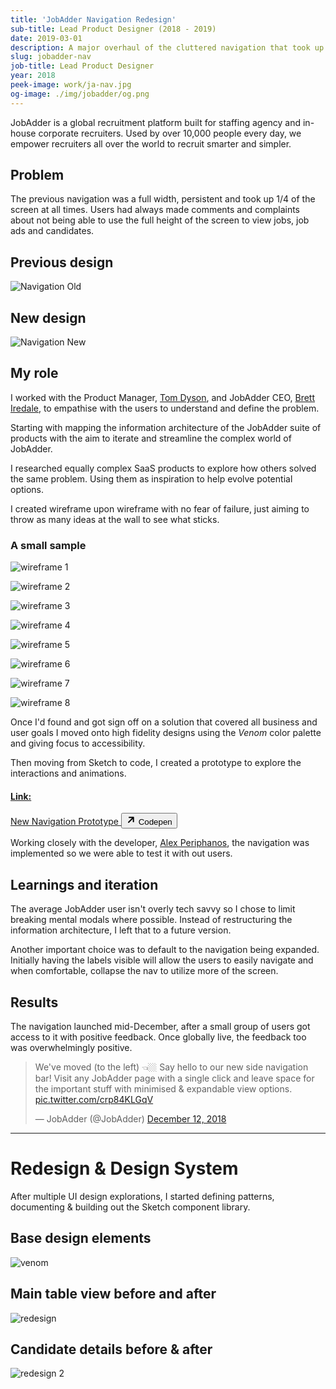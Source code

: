 ```yaml
---
title: 'JobAdder Navigation Redesign'
sub-title: Lead Product Designer (2018 - 2019)
date: 2019-03-01
description: A major overhaul of the cluttered navigation that took up a third of the users screen.
slug: jobadder-nav
job-title: Lead Product Designer
year: 2018
peek-image: work/ja-nav.jpg
og-image: ./img/jobadder/og.png
---
```


JobAdder is a global recruitment platform built for staffing agency and in-house corporate recruiters. Used by over 10,000 people every day, we empower recruiters all over the world to recruit smarter and simpler.

## Problem

The previous navigation was a full width, persistent and took up 1/4 of the screen at all times. Users had always made comments and complaints about not being able to use the full height of the screen to view jobs, job ads and candidates.

## Previous design

![Navigation Old](./img/jobadder/nav-old.png)

## New design

![Navigation New](./img/jobadder/nav-new.png)

## My role

I worked with the Product Manager, [Tom Dyson](https://twitter.com/dysontom), and JobAdder CEO, [Brett Iredale](https://twitter.com/BrettIredale), to empathise with the users to understand and define the problem.

Starting with mapping the information architecture of the JobAdder suite of products with the aim to iterate and streamline the complex world of JobAdder.

I researched equally complex SaaS products to explore how others solved the same problem. Using them as inspiration to help evolve potential options.

I created wireframe upon wireframe with no fear of failure, just aiming to throw as many ideas at the wall to see what sticks.

### A small sample

<div class="flex flex-wrap -mx-2">

  <div class="w-1/2 md:w-1/4 px-2 py-1">

![wireframe 1](./img/jobadder/wireframe/wf1.jpg)

  </div>

  <div class="w-1/2 md:w-1/4 px-2 py-1">

![wireframe 2](./img/jobadder/wireframe/wf2.jpg)

  </div>

  <div class="w-1/2 md:w-1/4 px-2 py-1">

![wireframe 3](./img/jobadder/wireframe/wf3.jpg)

  </div>
  <div class="w-1/2 md:w-1/4 px-2 py-1">

![wireframe 4](./img/jobadder/wireframe/wf4.jpg)

  </div>
  <div class="w-1/2 md:w-1/4 px-2 py-1">

![wireframe 5](./img/jobadder/wireframe/wf5.jpg)

  </div>
  <div class="w-1/2 md:w-1/4 px-2 py-1">

![wireframe 6](./img/jobadder/wireframe/wf6.jpg)

  </div>
  <div class="w-1/2 md:w-1/4 px-2 py-1">

![wireframe 7](./img/jobadder/wireframe/wf7.jpg)

  </div>
  <div class="w-1/2 md:w-1/4 px-2 py-1">

![wireframe 8](./img/jobadder/wireframe/wf8.jpg)

  </div>

</div>

Once I'd found and got sign off on a solution that covered all business and user goals I moved onto high fidelity designs using the _Venom_ color palette and giving focus to accessibility.

Then moving from Sketch to code, I created a prototype to explore the interactions and animations.

<div class="link-card">
  <a href="https://codepen.io/brody/full/GwKryN" target="_blank" class="border-color-dim hover:bg-color-dim  border rounded px-3 py-1 pb-3 px-3 px-2 my-4 lg:my-6 max-w-lg flex flex-wrap transition ease-linear" target="_blank">
    <h4 class="text-sm text-color-mild uppercase font-bold mb-0 lg:mb-0 ">Link:</h4>
    <span class= "text-lg lg:text-xl w-full">New Navigation Prototype</span>
    <button class="fill-current rounded text-color-mid bg-color-dim py-1 px-2 flex items-center mt-1">
      <svg class="mr-1 opacity-75" height="16" viewBox="0 0 24 24" width="16" xmlns="http://www.w3.org/2000/svg"><path d="m13.8786797 8h-6.3786797c-.82842712 0-1.5-.67157288-1.5-1.5s.67157288-1.5 1.5-1.5h10c.8284271 0 1.5.67157288 1.5 1.5v10c0 .8284271-.6715729 1.5-1.5 1.5s-1.5-.6715729-1.5-1.5v-6.3786797l-8.95020426 8.9502043c-.58578644.5857864-1.53553391.5857864-2.12132035 0-.58578643-.5857864-.58578643-1.5355339 0-2.1213203z"/></svg>
      <span class="label text-sm leading-tight">Codepen</span>
    </button>
  </a>
</div>

Working closely with the developer, [Alex Periphanos](https://www.linkedin.com/in/alexandre-periphanos), the navigation was implemented so we were able to test it with out users.

## Learnings and iteration

The average JobAdder user isn't overly tech savvy so I chose to limit breaking mental modals where possible. Instead of restructuring the information architecture, I left that to a future version.

Another important choice was to default to the navigation being expanded. Initially having the labels visible will allow the users to easily navigate and when comfortable, collapse the nav to utilize more of the screen.

## Results

The navigation launched mid-December, after a small group of users got access to it with positive feedback. Once globally live, the feedback too was overwhelmingly positive.

<blockquote class="twitter-tweet" data-lang="en"><p lang="en" dir="ltr">We&#39;ve moved (to the left) 👈🏼  Say hello to our new side navigation bar! Visit any JobAdder page with a single click and leave space for the important stuff with minimised &amp; expandable view options. <a href="https://t.co/crp84KLGqV">pic.twitter.com/crp84KLGqV</a></p>&mdash; JobAdder (@JobAdder) <a href="https://twitter.com/JobAdder/status/1072964137540415488?ref_src=twsrc%5Etfw">December 12, 2018</a></blockquote>
<script async src="https://platform.twitter.com/widgets.js" charset="utf-8"></script>

---

# Redesign & Design System

After multiple UI design explorations, I started defining patterns, documenting & building out the Sketch component library.

## Base design elements

![venom](./img/jobadder/venom.png)

## Main table view before and after

![redesign](./img/jobadder/redesign1.png)

## Candidate details before & after

![redesign 2](./img/jobadder/redesign2.png)
